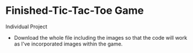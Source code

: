 # Finished-Tic-Tac-Toe Game
Individual Project

- Download the whole file including the images so that the code will work as I've incorporated images within the game.
